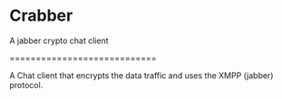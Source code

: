 Crabber
=======

A jabber crypto chat client

============================

A Chat client that encrypts the data traffic and uses the XMPP (jabber) protocol.
